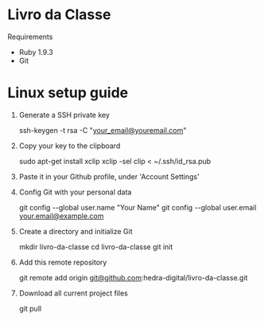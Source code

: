 Livro da Classe
===============

Requirements

* Ruby 1.9.3
* Git

# Linux setup guide

1) Generate a SSH private key

	ssh-keygen -t rsa -C "your_email@youremail.com"

2) Copy your key to the clipboard

	sudo apt-get install xclip
	xclip -sel clip < ~/.ssh/id_rsa.pub

3) Paste it in your Github profile, under 'Account Settings'

4) Config Git with your personal data

	git config --global user.name "Your Name"
	git config --global user.email your.email@example.com

5) Create a directory and initialize Git

	mkdir livro-da-classe
	cd livro-da-classe
	git init

6) Add this remote repository

	git remote add origin git@github.com:hedra-digital/livro-da-classe.git

7) Download all current project files

	git pull